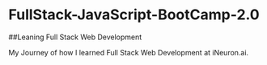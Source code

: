 # FullStack-JavaScript-BootCamp-2.0
##Leaning Full Stack Web Development

My Journey of how I learned Full Stack Web Development at iNeuron.ai.
